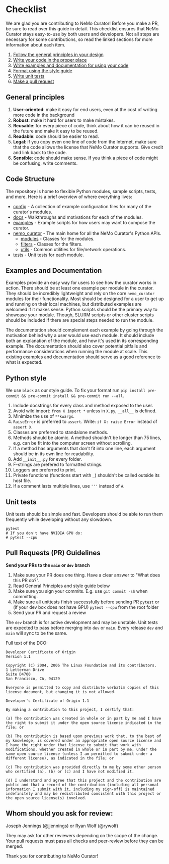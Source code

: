# Checklist

We are glad you are contributing to NeMo Curator! Before you make a PR, be sure to read over this guide in detail.
This checklist ensures that NeMo Curator stays easy-to-use by both users and developers.
Not all steps are necessary for some contributions, so read the linked sections for more information about each item.

1. [Follow the general principles in your design](#general-principles)
1. [Write your code in the proper place](#repo-structure)
1. [Write examples and documentation for using your code](#examples-and-documentation)
1. [Format using the style guide](#python-style)
1. [Write unit tests](#unit-tests)
1. [Make a pull request](#pull-requests-pr-guidelines)

## General principles
1. **User-oriented**: make it easy for end users, even at the cost of writing more code in the background
1. **Robust**: make it hard for users to make mistakes.
1. **Reusable**: for every piece of code, think about how it can be reused in the future and make it easy to be reused.
1. **Readable**: code should be easier to read.
1. **Legal**: if you copy even one line of code from the Internet, make sure that the code allows the license that NeMo Curator supports. Give credit and link back to the code.
1. **Sensible**: code should make sense. If you think a piece of code might be confusing, write comments.

## Code Structure
The repository is home to flexible Python modules, sample scripts, tests, and more.
Here is a brief overview of where everything lives:
- [config](config/) - A collection of example configuration files for many of the curator's modules.
- [docs](docs/) - Walkthroughs and motivations for each of the modules.
- [examples](examples/) - Example scripts for how users may want to compose the curator.
- [nemo_curator](nemo_curator/) - The main home for all the NeMo Curator's Python APIs.
    - [modules](nemo_curator/modules) - Classes for the modules.
    - [filters](nemo_curator/filters) - Classes for the filters.
    - [utils](nemo_curator/utils) - Common utilities for file/network operations.
- [tests](tests/) - Unit tests for each module.

## Examples and Documentation
Examples provide an easy way for users to see how the curator works in action.
There should be at least one example per module in the curator.
They should be incredibly lightweight and rely on the core `nemo_curator` modules for their functionality.
Most should be designed for a user to get up and running on their local machines, but distributed examples are welcomed if it makes sense.
Python scripts should be the primary way to showcase your module.
Though, SLURM scripts or other cluster scripts should be included if there are special steps needed to run the module.

The documentation should complement each example by going through the motivation behind why a user would use each module.
It should include both an explanation of the module, and how it's used in its corresponding example.
The documentation should also cover potential pitfalls and performance considerations when running the module at scale.
This existing examples and documentation should serve as a good reference to what is expected.

## Python style
We use ``black`` as our style guide. To fix your format run `pip install pre-commit && pre-commit install && pre-commit run --all`.

1. Include docstrings for every class and method exposed to the user.
1. Avoid wild import: ``from X import *`` unless in ``X.py``, ``__all__`` is defined.
1. Minimize the use of ``**kwargs``.
1. ``RaiseError`` is preferred to ``assert``. Write: ```if X: raise Error``` instead of ```assert X```.
1. Classes are preferred to standalone methods.
1. Methods should be atomic. A method shouldn't be longer than 75 lines, e.g. can be fit into the computer screen without scrolling.
1. If a method has arguments that don't fit into one line, each argument should be in its own line for readability.
1. Add ``__init__.py`` for every folder.
1. F-strings are prefered to formatted strings.
1. Loggers are preferred to print.
1. Private functions (functions start with ``_``) shouldn't be called outside its host file.
1. If a comment lasts multiple lines, use ``'''`` instead of ``#``.

## Unit tests
Unit tests should be simple and fast.
Developers should be able to run them frequently while developing without any slowdown.
```
pytest
# If you don't have NVIDIA GPU do:
# pytest --cpu
```

## Pull Requests (PR) Guidelines

**Send your PRs to the `main` or `dev` branch**

1) Make sure your PR does one thing. Have a clear answer to "What does this PR do?".
2) Read General Principles and style guide below
3) Make sure you sign your commits. E.g. use ``git commit -sS`` when committing.
4) Make sure all unittests finish successfully before sending PR ``pytest`` or (if your dev box does not have GPU) ``pytest --cpu`` from the root folder
5) Send your PR and request a review

The `dev` branch is for active development and may be unstable. Unit tests are expected to pass before merging into `dev` or `main`.
Every release `dev` and `main` will sync to be the same.

Full text of the DCO:

```
Developer Certificate of Origin
Version 1.1

Copyright (C) 2004, 2006 The Linux Foundation and its contributors.
1 Letterman Drive
Suite D4700
San Francisco, CA, 94129

Everyone is permitted to copy and distribute verbatim copies of this license document, but changing it is not allowed.

Developer's Certificate of Origin 1.1

By making a contribution to this project, I certify that:

(a) The contribution was created in whole or in part by me and I have the right to submit it under the open source license indicated in the file; or

(b) The contribution is based upon previous work that, to the best of my knowledge, is covered under an appropriate open source license and I have the right under that license to submit that work with modifications, whether created in whole or in part by me, under the same open source license (unless I am permitted to submit under a different license), as indicated in the file; or

(c) The contribution was provided directly to me by some other person who certified (a), (b) or (c) and I have not modified it.

(d) I understand and agree that this project and the contribution are public and that a record of the contribution (including all personal information I submit with it, including my sign-off) is maintained indefinitely and may be redistributed consistent with this project or the open source license(s) involved.
```

## Whom should you ask for review:

Joseph Jennings (@jjennings) or Ryan Wolf (@rywolf)

They may ask for other reviewers depending on the scope of the change. Your pull requests must pass all checks and peer-review before they can be merged.


Thank you for contributing to NeMo Curator!
